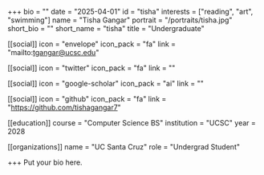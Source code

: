 +++
bio = ""
date = "2025-04-01"
id = "tisha"
interests = ["reading", "art", "swimming"]
name = "Tisha Gangar"
portrait = "/portraits/tisha.jpg"
short_bio = ""
short_name = "tisha"
title = "Undergraduate"

[[social]]
    icon = "envelope"
    icon_pack = "fa"
    link = "mailto:tgangar@ucsc.edu"

[[social]]
    icon = "twitter"
    icon_pack = "fa"
    link = ""

[[social]]
    icon = "google-scholar"
    icon_pack = "ai"
    link = ""

[[social]]
    icon = "github"
    icon_pack = "fa"
    link = "https://github.com/tishagangar7"

[[education]]
    course = "Computer Science BS"
    institution = "UCSC"
    year = 2028
    
[[organizations]]
    name = "UC Santa Cruz"
    role = "Undergrad Student"

+++
Put your bio here.
